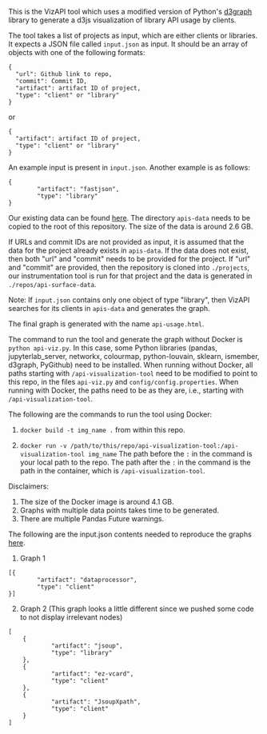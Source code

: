 This is the VizAPI tool which uses a modified version of Python's [d3graph](https://github.com/erdogant/d3graph) library to generate a d3js visualization of library API usage by clients.

The tool takes a list of projects as input, which are either clients or libraries.
It expects a JSON file called `input.json` as input. It should be an array of objects with one of the following formats:
```
{
  "url": Github link to repo,
  "commit": Commit ID,
  "artifact": artifact ID of project,
  "type": "client" or "library"
}
```
or
```
{
  "artifact": artifact ID of project,
  "type": "client" or "library"
}
```

An example input is present in `input.json`. Another example is as follows:
```
{
		"artifact": "fastjson",
		"type": "library"
}
```


Our existing data can be found [here](https://zenodo.org/record/7023872). The directory `apis-data` needs to be copied to the root of this repository. The size of the data is around 2.6 GB.

If URLs and commit IDs are not provided as input, it is assumed that the data for the project already exists in `apis-data`. If the data does not exist, then both "url" and "commit" needs to be provided for the project. If "url" and "commit" are provided, then the repository is cloned into `./projects`, our instrumentation tool is run for that project and the data is generated in `./repos/api-surface-data`. 

Note: If `input.json` contains only one object of type "library", then VizAPI searches for its clients in `apis-data` and generates the graph.

The final graph is generated with the name `api-usage.html`.

The command to run the tool and generate the graph without Docker is `python api-viz.py`. In this case, some Python libraries (pandas, jupyterlab_server, networkx, colourmap, python-louvain, sklearn, ismember, d3graph, PyGithub)  need to be installed. When running without Docker, all paths starting with `/api-visualization-tool` need to be modified to point to this repo, in the files `api-viz.py` and `config/config.properties`. When running with Docker, the paths need to be as they are, i.e., starting with `/api-visualization-tool`.

The following are the commands to run the tool using Docker:

1. ```docker build -t img_name .``` from within this repo.

2. ```docker run -v /path/to/this/repo/api-visualization-tool:/api-visualization-tool img_name``` The path before the `:` in the command is your local path to the repo. The path after the `:` in the command is the path in the container, which is `/api-visualization-tool`.

Disclaimers:
1. The size of the Docker image is around 4.1 GB.
2. Graphs with multiple data points takes time to be generated.
3. There are multiple Pandas Future warnings.

The following are the input.json contents needed to reproduce the graphs [here](https://sruthivenkat.github.io/VizAPI-graph/).
1. Graph 1 
```
[{
		"artifact": "dataprocessor",
		"type": "client"
}]
```
2. Graph 2 (This graph looks a little different since we pushed some code to not display irrelevant nodes)
```
[
	{
			"artifact": "jsoup",
			"type": "library"
	},
	{
			"artifact": "ez-vcard",
			"type": "client"
	},
	{
			"artifact": "JsoupXpath",
			"type": "client"
	}
]
```
